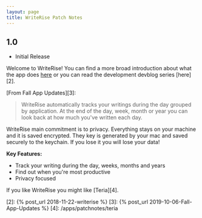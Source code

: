 ```yaml
---
layout: page
title: WriteRise Patch Notes
---
```


## 1.0

- Initial Release

Welcome to WriteRise! You can find a more broad introduction about what the app does [here][1] or you can read the development devblog series [here][2].

[From Fall App Updates][3]:
>WriteRise automatically tracks your writings during the day grouped by application. At the end of the day, week, month or year you can look back at how much you've written each day.

WriteRise main commitment is to privacy. Everything stays on your machine and it is saved encrypted. They key is generated by your mac and saved securely to the keychain. If you lose it you will lose your data!

**Key Features:**

- Track your writing during the day, weeks, months and years
- Find out when you're most productive
- Privacy focused

If you like WriteRise you might like [Teria][4].

[1]: /apps/mac/writerise
[2]: {% post_url 2018-11-22-writerise %}
[3]: {% post_url 2019-10-06-Fall-App-Updates %}
[4]: /apps/patchnotes/teria